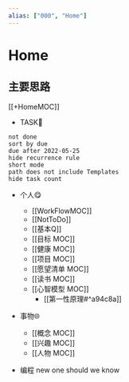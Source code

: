 ```yaml
---
alias: ["000", "Home"]
---
```


# Home 
## 主要思路
[[+HomeMOC]]
- TASK🍅
```tasks
not done
sort by due
due after 2022-05-25
hide recurrence rule
short mode
path does not include Templates
hide task count
```


- 个人😋
	- [[WorkFlowMOC]]
	- [[NotToDo]]
	- [[基本Q]]
	- [[目标 MOC]]
	- [[健康 MOC]]
	- [[项目 MOC]]
	- [[愿望清单 MOC]]
	- [[读书 MOC]]
	- [[心智模型 MOC]]
		-  [[第一性原理#^a94c8a]]




- 事物🌐
	- [[概念 MOC]]
	- [[兴趣 MOC]]
	- [[人物 MOC]]

- 编程
new one should we know
